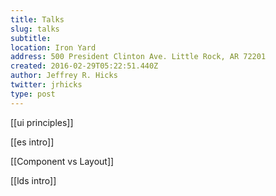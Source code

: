```yaml
---
title: Talks
slug: talks
subtitle:
location: Iron Yard
address: 500 President Clinton Ave. Little Rock, AR 72201
created: 2016-02-29T05:22:51.440Z
author: Jeffrey R. Hicks
twitter: jrhicks
type: post
---
```



[[ui principles]]

[[es intro]]

[[Component vs Layout]]

[[lds intro]]
